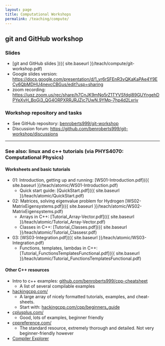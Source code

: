 ```yaml
---
layout: page
title: Computational Workshops
permalink: /teaching/compute/
---
```


## git and GitHub workshop

### Slides

* [git and GitHub slides ]({{ site.baseurl }}/teach/compute/git-workshop.pdf)
* Google slides version: <https://docs.google.com/presentation/d/1_vr6rSFEnR3vQKaKaPAe4Y9ECy6QbMDHU4nevcCBGus/edit?usp=sharing>
* zoom recording: <https://uqz.zoom.us/rec/share/h7CnJK9mNq5rZ1TYVSfdgl89GUYngehDPYeXvH_BoGj3_QG4ORPXRRJRJZjc7UwN.9YMp-7hp4d2Lxriv>

### Workshop repository and tasks

* See GitHub repository: [benroberts999/git-workshop](https://github.com/benroberts999/git-workshop)
* Discussion forum: <https://github.com/benroberts999/git-workshop/discussions>

--------

### See also: linux and c++ tutorials (via PHYS4070: Computational Physics)

#### Worksheets and basic tutorials

* 01: Introduction, getting up and running: [WS01-Introduction.pdf]({{ site.baseurl }}/teach/atomic/WS01-Introduction.pdf)
  * Quick start guide: [QuickStart.pdf]({{ site.baseurl }}/teach/atomic/QuickStart.pdf)
* 02: Matrices, solving eigenvalue problem for Hydrogen [WS02-MatrixEigensystems.pdf]({{ site.baseurl }}/teach/atomic/WS02-MatrixEigensystems.pdf)
  * Arrays in C++: [Tutorial_Array-Vector.pdf]({{ site.baseurl }}/teach/atomic/Tutorial_Array-Vector.pdf)
  * Classes in C++: [Tutorial_Classes.pdf]({{ site.baseurl }}/teach/atomic/Tutorial_Classesr.pdf)
* 03: [WS03-Integration.pdf]({{ site.baseurl }}/teach/atomic/WS03-Integration.pdf)
  * Functions, templates, lambdas in C++: [Tutorial_FunctionsTemplatesFunctional.pdf]({{ site.baseurl }}/teach/atomic/Tutorial_FunctionsTemplatesFunctional.pdf)

#### Other C++ resources

* Intro to c++ examples: [github.com/benroberts999/cpp-cheatsheet](https://github.com/benroberts999/cpp-cheatsheet)
  * A list of several compilable examples
* [hackingcpp.com/](https://hackingcpp.com/)
  * A large array of nicely formatted tutorials, examples, and cheat-sheets.
  * Start with: [hackingcpp.com/cpp/beginners_guide](https://hackingcpp.com/cpp/beginners_guide.html)
* [cplusplus.com/](https://www.cplusplus.com/)
  * Good, lots of examples, beginner friendly
* [cppreference.com/](https://en.cppreference.com/)
  * The standard resource, extremely thorough and detailed. Not very beginner-friendly however
* [Compiler Explorer](https://godbolt.org/)
